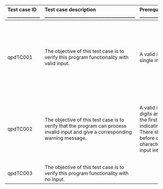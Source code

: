 | Test case ID ______________ | Test case description _______________________________________ | Prerequisites _____________________________ |  Test steps ______________________________________ | Expected Result _______________________________________________ | Actual Result  _____________________________| Status ______________________ | Created By ______________________  |  Date of creation ______________________ |   Executed By ______________________   |  Date of execution ______________________|
|:--|:--|:--|:--|:--|:--|:--:|:--:|:--:|:--:|:--:|
| qpdTC001 | The objective of this test case is to verify this program functionality with valid input. | A valid input consists of a single integer. | 1. Run the program. <br> 2. Upon receiving an input prompt enter the number 222. <br> 3. Continue entering integers on each input prompt, e.g. 4, 6, 60, -42, -13. <br> 4. Enter 0 to get the program's output and terminate its execution. | 1. An input prompt appears on the screen with the text: “Enter an integer number:” <br> 2. A new input prompt with the following message “Enter an integer number:” appears on the line below the latest input. <br> 3. The program shall not give any error messages and shall continue to operate as usual upon receiving each of these inputs.s <br> 4. The program presents the user with the largest sum of digits (6) from the input sequence and list all numbers with this maximum sum of digits (222, 6, 60, -42).| 1.-4. The expected result has been received and thus functionality of the program has been confirmed.| Succes | Sergo3682 | 26/02/2024 | Sergo3682 | 26/02/2024 |
| qpdTC002 | The objective of this test case is to verify that the program can process invalid input and give a corresponding warning message. | A valid input consists of digits and if needed “-” as the first character in line indicating a negative value. There should be no spaces before or between the characters representing the input integer. | 1. Run the program. <br> 2. Upon receiving an input prompt enter the following character sequence: “HelloWorld”. <br> 3. Upon receiving an input prompt enter the number 12.5. <br> 4. Upon receiving an input prompt enter the following character sequence: «./21*^7$4;». <br> 5. Enter 0 to get the program's output and terminate its execution. | 1. An input prompt appears on the screen with the text: “Enter an integer number:” <br> 2.-4. When the invalid input has been received the program shall notify the user about it with the following warning message: “Invalid input. Please try again.” Then the program shall proceed to display the next input prompt. <br> 5. The program presents the user with the largest sum of digits (0) from the input sequence and list all numbers with this maximum sum of digits (0). | 1.-5. The expected result has been confirmed. |  Succes  | Sergo3682 | 26/02/2024 | Sergo3682 | 26/02/2024 |
| qpdTC003 | The objective of this test case is to verify this program functionality with no input. |  |  |  |  |  |  |  |  |  | 

<!-- Target:  GitHub Flavor Markdown.  To test locally:  pandoc -f gfm -t html README.md > temp.html -->
